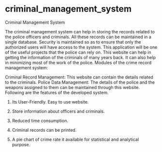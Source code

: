 # criminal_management_system
Criminal Management System

The criminal management system can help in storing the records related to the police officers and criminals. All these records can be maintained in a single database. Security is maintained so as to ensure that only the authorized users will have access to the system. This application will be one of the useful projects that the police can rely on. This website can help in getting the information of the criminals of many years back. It can also help in minimizing most of the work of the police. Modules of the crime record management system:

Criminal Record Management:
This website can contain the details related to the criminals.
Police Data Management:
The details of the police and the weapons assigned to them can be maintained through this website.
Following are the features of the developed system.
1. Its User-Friendly. Easy to use website.

2. Store information about officers and criminals.

3. Reduced time consumption.

4. Criminal records can be printed.

5. A pie chart of crime rate it available for statistical and analytical purpose.
